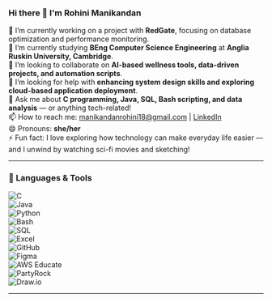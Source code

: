 ### Hi there 👋 I'm Rohini Manikandan  

🔭 I’m currently working on a project with **RedGate**, focusing on database optimization and performance monitoring.  
🌱 I’m currently studying **BEng Computer Science Engineering** at **Anglia Ruskin University, Cambridge**.  
👯 I’m looking to collaborate on **AI-based wellness tools, data-driven projects, and automation scripts**.  
🤔 I’m looking for help with **enhancing system design skills and exploring cloud-based application deployment**.  
💬 Ask me about **C programming, Java, SQL, Bash scripting, and data analysis** — or anything tech-related!  
📫 How to reach me: [manikandanrohini18@gmail.com](mailto:manikandanrohini18@gmail.com) | [LinkedIn](https://www.linkedin.com/in/rohini-manikandan-28ab31324/)  
😄 Pronouns: **she/her**  
⚡ Fun fact: I love exploring how technology can make everyday life easier — and I unwind by watching sci-fi movies and sketching!

---

### 🧠 Languages & Tools  
![C](https://img.shields.io/badge/-C-00599C?style=flat&logo=c)  
![Java](https://img.shields.io/badge/-Java-007396?style=flat&logo=java&logoColor=white)  
![Python](https://img.shields.io/badge/-Python-3776AB?style=flat&logo=python)  
![Bash](https://img.shields.io/badge/-Bash-4EAA25?style=flat&logo=gnu-bash)  
![SQL](https://img.shields.io/badge/-SQL-003B57?style=flat&logo=postgresql)  
![Excel](https://img.shields.io/badge/-Excel-217346?style=flat&logo=microsoft-excel)  
![GitHub](https://img.shields.io/badge/-GitHub-181717?style=flat&logo=github)  
![Figma](https://img.shields.io/badge/-Figma-F24E1E?style=flat&logo=figma)  
![AWS Educate](https://img.shields.io/badge/-AWS%20Educate-FF9900?style=flat&logo=amazonaws)  
![PartyRock](https://img.shields.io/badge/-PartyRock-232F3E?style=flat&logo=awsamplify)  
![Draw.io](https://img.shields.io/badge/-Draw.io-F08705?style=flat&logo=diagramsdotnet)

---
